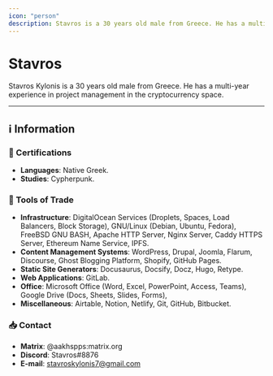 ```yaml
---
icon: "person"
description: Stavros is a 30 years old male from Greece. He has a multi-year experience in project management in the cryptocurrency space.
---
```


# Stavros

Stavros Kylonis is a 30 years old male from Greece. He has a multi-year experience in project management in the cryptocurrency space.

---

## ℹ️ Information

### 📜 Certifications
- **Languages**: Native Greek.
- **Studies**: Cypherpunk.

### 🧰 Tools of Trade

- **Infrastructure**: DigitalOcean Services (Droplets, Spaces, Load Balancers, Block Storage), GNU/Linux (Debian, Ubuntu, Fedora), FreeBSD GNU BASH, Apache HTTP Server, Nginx Server, Caddy HTTPS Server, Ethereum Name Service, IPFS.
- **Content Management Systems**: WordPress, Drupal, Joomla, Flarum, Discourse, Ghost Blogging Platform, Shopify, GitHub Pages.
- **Static Site Generators**: Docusaurus, Docsify, Docz, Hugo, Retype.
- **Web Applications**: GitLab.
- **Office**: Microsoft Office (Word, Excel, PowerPoint, Access, Teams), Google Drive (Docs, Sheets, Slides, Forms),
- **Miscellaneous**: Airtable, Notion, Netlify, Git, GitHub, Bitbucket.

### 📥 Contact

- **Matrix**: @aakhspps:matrix.org
- **Discord**: Stavros#8876
- **E-mail**: stavroskylonis7@gmail.com
